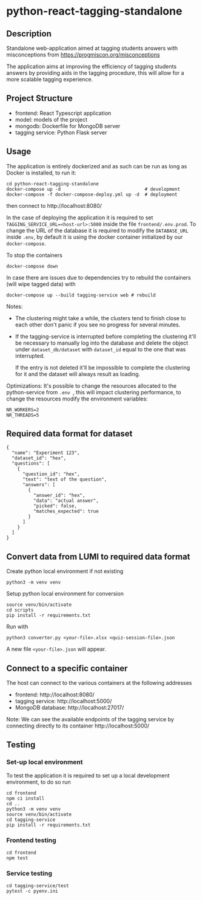 # python-react-tagging-standalone

## Description

Standalone web-application aimed at tagging students answers with misconceptions from 
https://progmiscon.org/misconceptions

The application aims at improving the efficiency of tagging students answers by providing aids in the tagging procedure,
this will allow for a more scalable tagging experience.

## Project Structure
- frontend: React Typescript application
- model: models of the project
- mongodb: Dockerfile for MongoDB server
- tagging service: Python Flask server

## Usage

The application is entirely dockerized and as such can be run as long as Docker is installed, to run it:

```
cd python-react-tagging-standalone
docker-compose up -d                               # development
docker-compose -f docker-compose-deploy.yml up -d  # deployment
```

then connect to http://localhost:8080/

In the case of deploying the application it is required to set
`TAGGING_SERVICE_URL=<host-url>:5000` inside the file `frontend/.env.prod`. To change the URL of the database it is
required to modify the `DATABASE_URL` inside `.env`, by default it is using the docker container initialized by
our `docker-compose`.

To stop the containers

```
docker-compose down
```

In case there are issues due to dependencies try to rebuild the containers (will wipe tagged data) with

```
docker-compose up --build tagging-service web # rebuild
```

Notes:

- The clustering might take a while, the clusters tend to finish close to each other don't panic if you see no progress
  for several minutes.
- If the tagging-service is interrupted before completing the clustering it'll be necessary to manually log into the
  database and delete the object under `dataset_db/dataset` with `dataset_id` equal to the one that was interrupted.

  If the entry is not deleted it'll be impossible to complete the clustering for it and the dataset will always result
  as loading.

Optimizations: It's possible to change the resources allocated to the python-service from `.env `, this will impact
clustering performance, to change the resources modify the environment variables:

```
NR_WORKERS=2 
NR_THREADS=5
```

## Required data format for dataset

```
{
  "name": "Experiment 123",
  "dataset_id": "hex",
  "questions": [
    {
      "question_id": "hex",
      "text": "text of the question",
      "answers": [
        {
          "answer_id": "hex",
          "data": "actual answer",
          "picked": false,
          "matches_expected": true
        }
      ]
    }
  ]
}
```

## Convert data from LUMI to required data format

Create python local environment if not existing

```
python3 -m venv venv
```

Setup python local environment for conversion

```
source venv/bin/activate
cd scripts
pip install -r requirements.txt
```

Run with
```
python3 converter.py <your-file>.xlsx <quiz-session-file>.json
```
A new file `<your-file>.json` will appear.


## Connect to a specific container

The host can connect to the various containers at the following addresses
- frontend: http://localhost:8080/
- tagging service:   http://localhost:5000/
- MongoDB database:     http://localhost:27017/

Note:
We can see the available endpoints of the tagging service by connecting directly to its container http://localhost:5000/


## Testing

### Set-up local environment
To test the application it is required to set up a local development environment, to do so run
```
cd frontend
npm ci install
cd ..
python3 -m venv venv
source venv/bin/activate
cd tagging-service
pip install -r requirements.txt
```

### Frontend testing
```
cd frontend
npm test
```

### Service testing
```
cd tagging-service/test
pytest -c pyenv.ini
```
